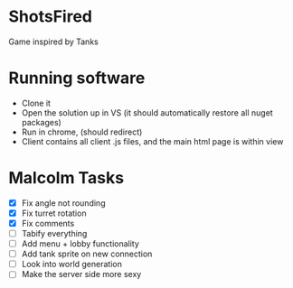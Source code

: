 # ShotsFired
Game inspired by Tanks

# Running software
- Clone it
- Open the solution up in VS (it should automatically restore all nuget packages)
- Run in chrome, (should redirect)
- Client contains all client .js files, and the main html page is within view


# Malcolm Tasks
- [x] Fix angle not rounding
- [x] Fix turret rotation
- [x] Fix comments
- [ ] Tabify everything
- [ ] Add menu + lobby functionality
- [ ] Add tank sprite on new connection
- [ ] Look into world generation
- [ ] Make the server side more sexy
